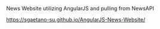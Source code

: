 News Website utilizing AngularJS and pulling from NewsAPI

https://sgaetano-su.github.io/AngularJS-News-Website/
